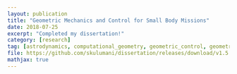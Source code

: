 ```yaml
---
layout: publication
title: "Geometric Mechanics and Control for Small Body Missions"
date: 2018-07-25
excerpt: "Completed my dissertation!"
category: [research]
tag: [astrodynamics, computational_geometry, geometric_control, geometric_mechanics, python, publication]
file: https://github.com/skulumani/dissertation/releases/download/v1.5.9/dissertation.pdf 
mathjax: true
---
```



